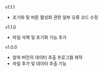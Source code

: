 v1.1.1

- 초기화 및 버튼 활성화 관련 일부 오류 코드 수정

v1.1.0

- 파일 삭제 및 초기화 기능 추가

v1.0.0

- 알파 버전의 데이터 추출 프로그램 제작
- 파일 추가 및 데이터 추출 기능
